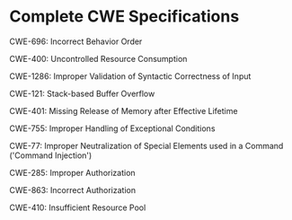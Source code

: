 

# Complete CWE Specifications

CWE-696: Incorrect Behavior Order

CWE-400: Uncontrolled Resource Consumption

CWE-1286: Improper Validation of Syntactic Correctness of Input

CWE-121: Stack-based Buffer Overflow

CWE-401: Missing Release of Memory after Effective Lifetime

CWE-755: Improper Handling of Exceptional Conditions

CWE-77: Improper Neutralization of Special Elements used in a Command ('Command Injection')

CWE-285: Improper Authorization

CWE-863: Incorrect Authorization

CWE-410: Insufficient Resource Pool
